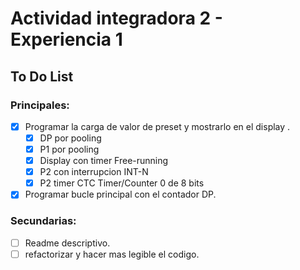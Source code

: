 # Actividad integradora 2 - Experiencia 1 
## To Do List
### Principales:
- [x] Programar la carga de valor de preset y mostrarlo en el display .
    - [x] DP por pooling
    - [x] P1 por pooling
    - [x] Display con timer Free-running
    - [x] P2 con interrupcion INT-N
    - [x] P2 timer CTC Timer/Counter 0 de 8 bits
- [x] Programar bucle principal con el contador DP.

### Secundarias:
- [ ] Readme descriptivo.
- [ ] refactorizar y hacer mas legible el codigo.
